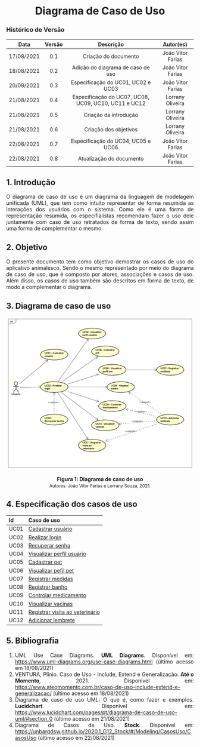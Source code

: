 # <center> Diagrama de Caso de Uso

### Histórico de Versão

|    Data    | Versão |                      Descrição                       |     Autor(es)     |
| :--------: | :----: | :--------------------------------------------------: | :---------------: |
| 17/08/2021 |  0.1   |                 Criação do documento                 | João Vitor Farias |
| 18/08/2021 |  0.2   |          Adição do diagrama de caso de uso           | João Vitor Farias |
| 20/08/2021 |  0.3   |          Especificação do UC01, UC02 e UC03          | João Vitor Farias |
| 21/08/2021 |  0.4   | Especificação do UC07, UC08, UC09, UC10, UC11 e UC12 | Lorrany Oliveira  |
| 21/08/2021 |  0.5   |                Criação da introdução                 | Lorrany Oliveira  |
| 21/08/2021 |  0.6   |                Criação dos objetivos                 | Lorrany Oliveira  |
| 22/08/2021 |  0.7   |          Especificação do UC04, UC05 e UC06          | João Vitor Farias |
| 22/08/2021 |  0.8   |               Atualização do documento               | João Vitor Farias |

<div align="justify">

## 1. Introdução

O diagrama de caso de uso é um diagrama da linguagem de modelagem unificada (UML), que tem como intuito representar de forma resumida as interações dos usuários com o sistema. Como ele é uma forma de representação resumida, os especifialistas recomendam fazer o uso dele juntamente com caso de uso retratados de forma de texto, sendo assim uma forma de complementar o mesmo.

## 2. Objetivo

O presente documento tem como objetivo demostrar os casos de uso do aplicativo animalesco. Sendo o mesmo representado por meio do diagrama de caso de uso, que é composto por atores, associações e casos de uso. Além disso, os casos de uso também são descritos em forma de texto, de modo a complementar o diagrama.

## 3. Diagrama de caso de uso

<p align='center'>
    <img src='https://raw.githubusercontent.com/UnBArqDsw2021-1/2021.1_G01_Animalesco_docs/main/docs/assets/pages/use-case/use_case_diagram.png'>
    <figcaption align='center'>
        <b>Figura 1: Diagrama de caso de uso</b>
        <br>
        <small>Autores: João Vitor Farias e Lorrany Souza, 2021.</small>
    </figcaption>
</p>

## 4. Especificação dos casos de uso

| Id   | Caso de uso                                             |
| ---- | ------------------------------------------------------- |
| UC01 | [Cadastrar usuário](casos-de-uso/UC01.md)               |
| UC02 | [Realizar login](casos-de-uso/UC02.md)                  |
| UC03 | [Recuperar senha](casos-de-uso/UC03.md)                 |
| UC04 | [Visualizar perfil usuário](casos-de-uso/UC04.md)       |
| UC05 | [Cadastrar pet](casos-de-uso/UC05.md)                   |
| UC06 | [Visualizar pefil pet](casos-de-uso/UC06.md)            |
| UC07 | [Registrar medidas](casos-de-uso/UC07.md)               |
| UC08 | [Registrar banho](casos-de-uso/UC08.md)                 |
| UC09 | [Controlar medicamento](casos-de-uso/UC09.md)           |
| UC10 | [Visualizar vacinas](casos-de-uso/UC10.md)              |
| UC11 | [Registrar visita ao veterinário](casos-de-uso/UC11.md) |
| UC12 | [Adicionar lembrete](casos-de-uso/UC12.md)              |

## 5. Bibliografia

1. UML Use Case Diagrams. **UML Diagrams**. Disponível em: https://www.uml-diagrams.org/use-case-diagrams.html (último acesso em 18/08/2021)
2. VENTURA, Plínio. Caso de Uso - Include, Extend e Generalização. **Até o Momento**, 2021. Disponível em: https://www.ateomomento.com.br/caso-de-uso-include-extend-e-generalizacao/ (último acesso em 18/08/2021)
3. Diagrama de caso de uso UML: O que é, como fazer e exemplos. **Lucidchart**. Disponível em: https://www.lucidchart.com/pages/pt/diagrama-de-caso-de-uso-uml/#section_0 (último acesso em 21/08/2021)
4. Diagrama de Casos de Uso. **Stock**. Disponível em: https://unbarqdsw.github.io/2020.1_G12_Stock/#/Modeling/CasosUso/CasosUso (último acesso em 22/08/2021)
</div>
